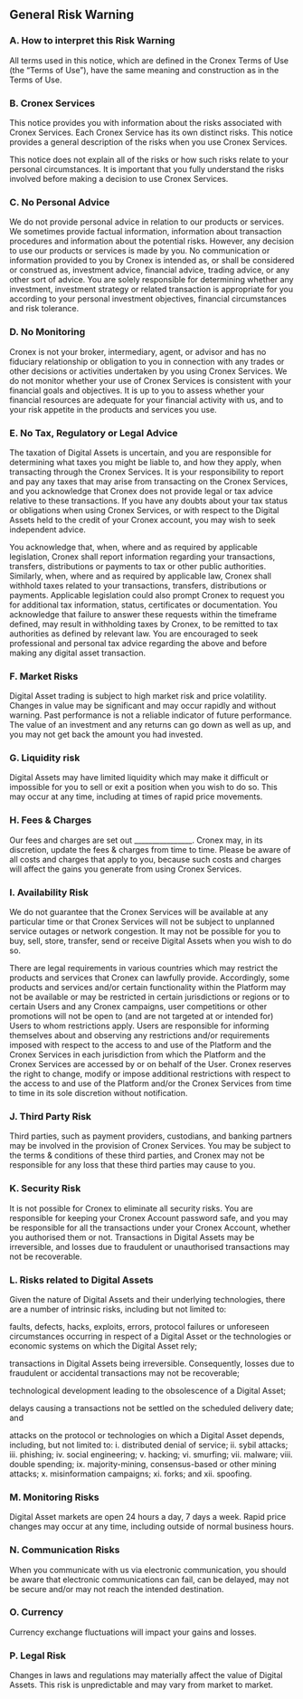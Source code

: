 
## <a name="_gjdgxs"></a>**General Risk Warning**

### <a name="_nljeakfcbyk8"></a><a name="_30j0zll"></a>**A. How to interpret this Risk Warning**
All terms used in this notice, which are defined in the Cronex Terms of Use (the “Terms of Use”), have the same meaning and construction as in the Terms of Use.
### <a name="_1fob9te"></a>**B. Cronex Services**
This notice provides you with information about the risks associated with Cronex Services. Each Cronex Service has its own distinct risks. This notice provides a general description of the risks when you use Cronex Services.

This notice does not explain all of the risks or how such risks relate to your personal circumstances. It is important that you fully understand the risks involved before making a decision to use Cronex Services.
### <a name="_3znysh7"></a>**C. No Personal Advice**
We do not provide personal advice in relation to our products or services. We sometimes provide factual information, information about transaction procedures and information about the potential risks. However, any decision to use our products or services is made by you. No communication or information provided to you by Cronex is intended as, or shall be considered or construed as, investment advice, financial advice, trading advice, or any other sort of advice. You are solely responsible for determining whether any investment, investment strategy or related transaction is appropriate for you according to your personal investment objectives, financial circumstances and risk tolerance.
### <a name="_2et92p0"></a>**D. No Monitoring**
Cronex is not your broker, intermediary, agent, or advisor and has no fiduciary relationship or obligation to you in connection with any trades or other decisions or activities undertaken by you using Cronex Services. We do not monitor whether your use of Cronex Services is consistent with your financial goals and objectives. It is up to you to assess whether your financial resources are adequate for your financial activity with us, and to your risk appetite in the products and services you use.
### <a name="_tyjcwt"></a>**E. No Tax, Regulatory or Legal Advice**
The taxation of Digital Assets is uncertain, and you are responsible for determining what taxes you might be liable to, and how they apply, when transacting through the Cronex Services. It is your responsibility to report and pay any taxes that may arise from transacting on the Cronex Services, and you acknowledge that Cronex does not provide legal or tax advice relative to these transactions. If you have any doubts about your tax status or obligations when using Cronex Services, or with respect to the Digital Assets held to the credit of your Cronex account, you may wish to seek independent advice.

You acknowledge that, when, where and as required by applicable legislation, Cronex shall report information regarding your transactions, transfers, distributions or payments to tax or other public authorities. Similarly, when, where and as required by applicable law, Cronex shall withhold taxes related to your transactions, transfers, distributions or payments. Applicable legislation could also prompt Cronex to request you for additional tax information, status, certificates or documentation. You acknowledge that failure to answer these requests within the timeframe defined, may result in withholding taxes by Cronex, to be remitted to tax authorities as defined by relevant law. You are encouraged to seek professional and personal tax advice regarding the above and before making any digital asset transaction.
### <a name="_3dy6vkm"></a>**F. Market Risks**
Digital Asset trading is subject to high market risk and price volatility. Changes in value may be significant and may occur rapidly and without warning. Past performance is not a reliable indicator of future performance. The value of an investment and any returns can go down as well as up, and you may not get back the amount you had invested.
### <a name="_1t3h5sf"></a>**G. Liquidity risk**
Digital Assets may have limited liquidity which may make it difficult or impossible for you to sell or exit a position when you wish to do so. This may occur at any time, including at times of rapid price movements.
### <a name="_4d34og8"></a>**H. Fees & Charges**
Our fees and charges are set out \_\_\_\_\_\_\_\_\_\_\_\_\_\_\_\_. Cronex may, in its discretion, update the fees & charges from time to time. Please be aware of all costs and charges that apply to you, because such costs and charges will affect the gains you generate from using Cronex Services.
### <a name="_2s8eyo1"></a>**I. Availability Risk**
We do not guarantee that the Cronex Services will be available at any particular time or that Cronex Services will not be subject to unplanned service outages or network congestion. It may not be possible for you to buy, sell, store, transfer, send or receive Digital Assets when you wish to do so.

There are legal requirements in various countries which may restrict the products and services that Cronex can lawfully provide. Accordingly, some products and services and/or certain functionality within the Platform may not be available or may be restricted in certain jurisdictions or regions or to certain Users and any Cronex campaigns, user competitions or other promotions will not be open to (and are not targeted at or intended for) Users to whom restrictions apply. Users are responsible for informing themselves about and observing any restrictions and/or requirements imposed with respect to the access to and use of the Platform and the Cronex Services in each jurisdiction from which the Platform and the Cronex Services are accessed by or on behalf of the User. Cronex reserves the right to change, modify or impose additional restrictions with respect to the access to and use of the Platform and/or the Cronex Services from time to time in its sole discretion without notification.
### <a name="_17dp8vu"></a>**J. Third Party Risk**
Third parties, such as payment providers, custodians, and banking partners may be involved in the provision of Cronex Services. You may be subject to the terms & conditions of these third parties, and Cronex may not be responsible for any loss that these third parties may cause to you.
### <a name="_3rdcrjn"></a>**K. Security Risk**
It is not possible for Cronex to eliminate all security risks. You are responsible for keeping your Cronex Account password safe, and you may be responsible for all the transactions under your Cronex Account, whether you authorised them or not. Transactions in Digital Assets may be irreversible, and losses due to fraudulent or unauthorised transactions may not be recoverable.
### <a name="_26in1rg"></a>**L. Risks related to Digital Assets**
Given the nature of Digital Assets and their underlying technologies, there are a number of intrinsic risks, including but not limited to:

faults, defects, hacks, exploits, errors, protocol failures or unforeseen circumstances occurring in respect of a Digital Asset or the technologies or economic systems on which the Digital Asset rely;

transactions in Digital Assets being irreversible. Consequently, losses due to fraudulent or accidental transactions may not be recoverable;

technological development leading to the obsolescence of a Digital Asset;

delays causing a transactions not be settled on the scheduled delivery date; and

attacks on the protocol or technologies on which a Digital Asset depends, including, but not limited to: i. distributed denial of service; ii. sybil attacks; iii. phishing; iv. social engineering; v. hacking; vi. smurfing; vii. malware; viii. double spending; ix. majority-mining, consensus-based or other mining attacks; x. misinformation campaigns; xi. forks; and xii. spoofing.
### <a name="_lnxbz9"></a>**M. Monitoring Risks**
Digital Asset markets are open 24 hours a day, 7 days a week. Rapid price changes may occur at any time, including outside of normal business hours.
### <a name="_35nkun2"></a>**N. Communication Risks**
When you communicate with us via electronic communication, you should be aware that electronic communications can fail, can be delayed, may not be secure and/or may not reach the intended destination.
### <a name="_1ksv4uv"></a>**O. Currency**
Currency exchange fluctuations will impact your gains and losses.
### <a name="_44sinio"></a>**P. Legal Risk**
Changes in laws and regulations may materially affect the value of Digital Assets. This risk is unpredictable and may vary from market to market.
<!--stackedit_data:
eyJoaXN0b3J5IjpbMjEzNjA4MjE4OF19
-->